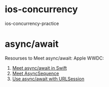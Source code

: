 # ios-concurrency
ios-concurrency-practice

# async/await 
Resourses to Meet async/await:
Apple WWDC: 
1. [Meet async/await in Swift](https://developer.apple.com/videos/play/wwdc2021/10132)
2. [Meet AsyncSequence](https://developer.apple.com/videos/play/wwdc2021/10058)
3. [Use async/await with URLSession](https://developer.apple.com/videos/play/wwdc2021/10095)
